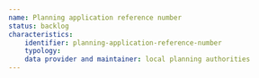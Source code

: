```yaml
---
name: Planning application reference number
status: backlog
characteristics:
    identifier: planning-application-reference-number
    typology: 
    data provider and maintainer: local planning authorities
---
```


